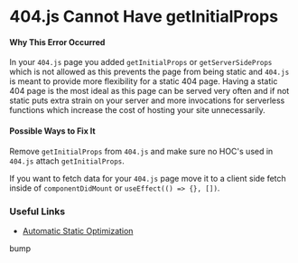 # 404.js Cannot Have getInitialProps

#### Why This Error Occurred

In your `404.js` page you added `getInitialProps` or `getServerSideProps` which is not allowed as this prevents the page from being static and `404.js` is meant to provide more flexibility for a static 404 page. Having a static 404 page is the most ideal as this page can be served very often and if not static puts extra strain on your server and more invocations for serverless functions which increase the cost of hosting your site unnecessarily.

#### Possible Ways to Fix It

Remove `getInitialProps` from `404.js` and make sure no HOC's used in `404.js` attach `getInitialProps`.

If you want to fetch data for your `404.js` page move it to a client side fetch inside of `componentDidMount` or `useEffect(() => {}, [])`.

### Useful Links

- [Automatic Static Optimization](https://nextjs.org/docs/advanced-features/automatic-static-optimization)

bump
